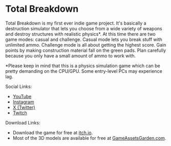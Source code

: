 # Total Breakdown

Total Breakdown is my first ever indie game project. It's basically a destruction simulator that lets you choose from a wide variety of weapons and destroy structures with realistic physics*. At this time there are two game modes: casual and challenge. Casual mode lets you break stuff with unlimited ammo. Challenge mode is all about getting the highest score. Gain points by making construction material fall on the green pads. Plan carefully because you only have a small amount of ammo to work with.

*Please keep in mind that this is a physics simulation game which can be pretty demanding on the CPU/GPU. Some entry-level PCs may experience lag.

Social Links:
- [YouTube](https://www.youtube.com/@BigelowInventions)
- [Instagram](https://www.instagram.com/bigelowinventions/)
- [X (Twitter)](https://x.com/BigelowInvents)
- [Twitch](https://www.twitch.tv/bigelowinventions)

Download Links:
- Download the game for free at [itch.io](https://gameassetsgarden.itch.io/total-breakdown).
- Most of the 3D models are available for free at [GameAssetsGarden.com](https://www.gameassetsgarden.com).
